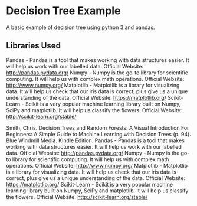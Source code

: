 # Decision Tree Example
A basic example of decision tree using python 3 and pandas.

## Libraries Used
Pandas - Pandas is a tool that makes working with data structures easier. It will help us work with our labelled data. Official Website: http://pandas.pydata.org/ Numpy - Numpy is the go-to library for scientific computing. It will help us with complex math operations. Official Website: http://www.numpy.org/ Matplotlib - Matplotlib is a library for visualizing data. It will help us check that our iris data is correct, plus give us a unique understanding of the data. Official Website: https://matplotlib.org/ Scikit-Learn - Scikit is a very popular machine learning library built on Numpy, SciPy and matplotlib. It will help us classify the flowers. Official Website: http://scikit-learn.org/stable/

Smith, Chris. Decision Trees and Random Forests: A Visual Introduction For Beginners: A Simple Guide to Machine Learning with Decision Trees (p. 94). Blue Windmill Media. Kindle Edition. Pandas - Pandas is a tool that makes working with data structures easier. It will help us work with our labelled data. Official Website: http://pandas.pydata.org/ Numpy - Numpy is the go-to library for scientific computing. It will help us with complex math operations. Official Website: http://www.numpy.org/ Matplotlib - Matplotlib is a library for visualizing data. It will help us check that our iris data is correct, plus give us a unique understanding of the data. Official Website: https://matplotlib.org/ Scikit-Learn - Scikit is a very popular machine learning library built on Numpy, SciPy and matplotlib. It will help us classify the flowers. Official Website: http://scikit-learn.org/stable/


